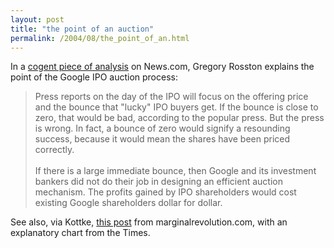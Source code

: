 ```yaml
---
layout: post
title: "the point of an auction"
permalink: /2004/08/the_point_of_an.html
---
```


<p>In a <a href="http://news.com.com/Judging+the+Google+IPO/2010-1024_3-5312744.html">cogent piece of analysis</a> on News.com, Gregory Rosston explains the point of the Google IPO auction process:<blockquote>Press reports on the day of the IPO will focus on the offering price and the bounce that "lucky" IPO buyers get. If the bounce is close to zero, that would be bad, according to the popular press. But the press is wrong. In fact, a bounce of zero would signify a resounding success, because it would mean the shares have been priced correctly.<br /><br />If there is a large immediate bounce, then Google and its investment bankers did not do their job in designing an efficient auction mechanism. The profits gained by IPO shareholders would cost existing Google shareholders dollar for dollar.</blockquote>See also, via Kottke, <a href="http://www.marginalrevolution.com/marginalrevolution/2004/08/dutch_auction_i.html">this post</a> from marginalrevolution.com, with an explanatory chart from the Times.</p>


